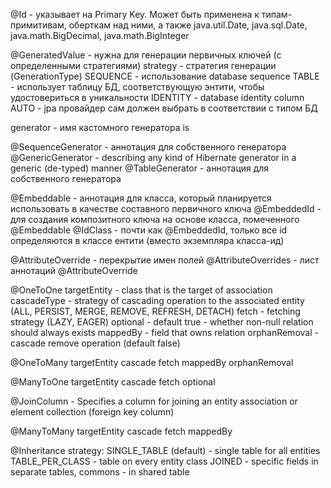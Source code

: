 
@Id - указывает на Primary Key. Может быть применена к типам-примитивам, оберткам над ними, а также java.util.Date, java.sql.Date,
java.math.BigDecimal, java.math.BigInteger

@GeneratedValue - нужна для генерации первичных ключей (с определенными стратегиями)
strategy - стратегия генерации (GenerationType)
SEQUENCE -  использование database sequence
TABLE - использует таблицу БД, соответствующую энтити, чтобы удостовериться в уникальности
IDENTITY - database identity column
AUTO - jpa провайдер сам должен выбрать в соответствии с типом БД


generator - имя кастомного генератора is

@SequenceGenerator - аннотация для собственного генератора
@GenericGenerator - describing any kind of Hibernate generator in a generic (de-typed) manner
@TableGenerator - аннотация для собственного генератора

@Embeddable - аннотация для класса, который планируется использовать в качестве составного первичного ключа
@EmbeddedId - для создания композитного ключа на основе класса, помеченного @Embeddable
@IdClass - почти как @EmbeddedId, только все id определяются в классе ентити (вместо экземпляра класса-ид)

@AttributeOverride - перекрытие имен полей
@AttributeOverrides - лист аннотаций @AttributeOverride


@OneToOne
targetEntity - class that is the target of association
cascadeType - strategy of cascading operation to the associated entity
 (ALL, PERSIST, MERGE, REMOVE, REFRESH, DETACH)
fetch - fetching strategy (LAZY, EAGER)
optional - default true - whether non-null relation should always exists
mappedBy - field that owns relation
orphanRemoval - cascade remove operation (default false)

@OneToMany
targetEntity
cascade
fetch
mappedBy
orphanRemoval

@ManyToOne
targetEntity
cascade
fetch
optional

@JoinColumn - Specifies a column for joining an entity association
or element collection (foreign key column)

@ManyToMany
targetEntity
cascade
fetch
mappedBy

@Inheritance
strategy:
SINGLE_TABLE (default) - single table for all entities
TABLE_PER_CLASS - table on every entity class
JOINED - specific fields in separate tables, commons - in shared table